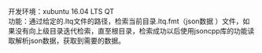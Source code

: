 开发环境：xubuntu 16.04 LTS QT
</br>功能：通过给定的.ltq文件的路径，检索当前目录.ltq.fmt（json数据
）文件，如果没有向上级目录迭代检索，直至根目录，检索成功以后使用jsoncpp库的功能读取解析json数据，获取到需要的数据。
